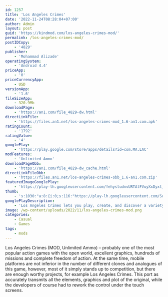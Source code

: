 ```yaml
---
id: 1257
title: 'Los Angeles Crimes'
date: '2022-11-24T08:28:04+07:00'
author: Admin
layout: post
guid: 'https://kindmod.com/los-angeles-crimes-mod/'
permalink: /los-angeles-crimes-mod/
postIDCopy:
    - '4829'
publisher:
    - 'Mohammad Alizade'
operatingSystem:
    - 'Android 4.4'
priceApp:
    - '0'
priceCurrencyApp:
    - USD
versionApp:
    - '1.6'
fileSizeApp:
    - 320.9Mb
downloadPage:
    - 'https://an1.com/file_4829-dw.html'
directLinkFile:
    - 'https://files.an1.net/los-angeles-crimes-mod_1.6-an1.com.apk'
ratingCount:
    - '1792'
ratingValue:
    - '4'
googlePlay:
    - 'https://play.google.com/store/apps/details?id=com.MA.LAC'
modFeatures:
    - 'Unlimited Ammo'
downloadPageObb:
    - 'https://an1.com/file_4829-dw_cache.html'
directLinkFileObb:
    - 'https://files.an1.net/los-angeles-crimes-obb_1.6-an1.com.zip'
featuredImageGooglePlay:
    - 'https://play-lh.googleusercontent.com/fehystudnvURTAtFVuyXxDyxt_SVRaWNxTrTs5vrpxQMUicE3pj4Xahu9bBGa1k-m7U'
thumb:
    - 's:1030:"a:8:{i:0;s:116:"https://play-lh.googleusercontent.com/Su73cABOe6Mm04bgydUDiknVknoPdvLB5P6i77AEci5NXV6sZR5yZHloNHkIcNaoDMKe=w526-h296";i:1;s:115:"https://play-lh.googleusercontent.com/lrsIUgW_p4VIzmJFCCfhTcR_QhfJDgmn2aGqFXvkMUbHBLN2RBmCdGC0aT57G7Nzw3s=w526-h296";i:2;s:114:"https://play-lh.googleusercontent.com/mwplJPOPBjH9pWqGIMOyk3UfHoYQR2LOB_8WSh8tHkJJG0ZkBcKCaF5xlDraggrYxw=w526-h296";i:3;s:115:"https://play-lh.googleusercontent.com/roM8siU6ePoCyy05TKoVExE0lnvIrTtJvFKUMSFBCIy9ApNLe9IFTw1Czly3ppCorSs=w526-h296";i:4;s:115:"https://play-lh.googleusercontent.com/7UBYo-WRyBxK3k9Dg_hAJEHiXnfmzWyhdx7xTUpzP63fbALu-_dfBqSbmCGWcilFmhQ=w526-h296";i:5;s:115:"https://play-lh.googleusercontent.com/e1zOk1ZV8n5DCyp7XnPqRtQDmgdiTIqhyaWZjRqtWrO30NEsHtaSTctF91fm4mrgm4M=w526-h296";i:6;s:115:"https://play-lh.googleusercontent.com/LYBIluqnQqb966WwTyH49r6TU28qzdQuyGryj2-T-1FsElipMEqc-9XFVe2HLeksMfM=w526-h296";i:7;s:115:"https://play-lh.googleusercontent.com/AdoOQxZ1oCqNAA8I6dQkFtuXjoQreIycu8PFQ5gO-k18zYSWvTWKmg8mq3sBD75M840=w526-h296";}";'
googlePlayDescription:
    - 'Los Angeles Crimes lets you play, create, and discover a variety of immersive worlds created by a global community!. - Free roam, team death-match, zombie survival, car race & soccer. - Third-person & first-person view'
image: /wp-content/uploads/2022/11/los-angeles-crimes-mod.png
categories:
    - Casual
    - Games
tags:
    - mods
---
```


Los Angeles Crimes (MOD, Unlimited Ammo) – probably one of the most popular action games with the open world, excellent graphics, hundreds of missions and complete freedom of action. At the same time, mobile platforms are not inferior in the number of different clones and analogues of this game, however, most of it simply stands up to competition, but there are enough worthy projects, for example Los Angeles Crimes. This port as accurately transmits all the elements, graphics and plot of the original, while the developers of course had to rework the control under the touch screens.